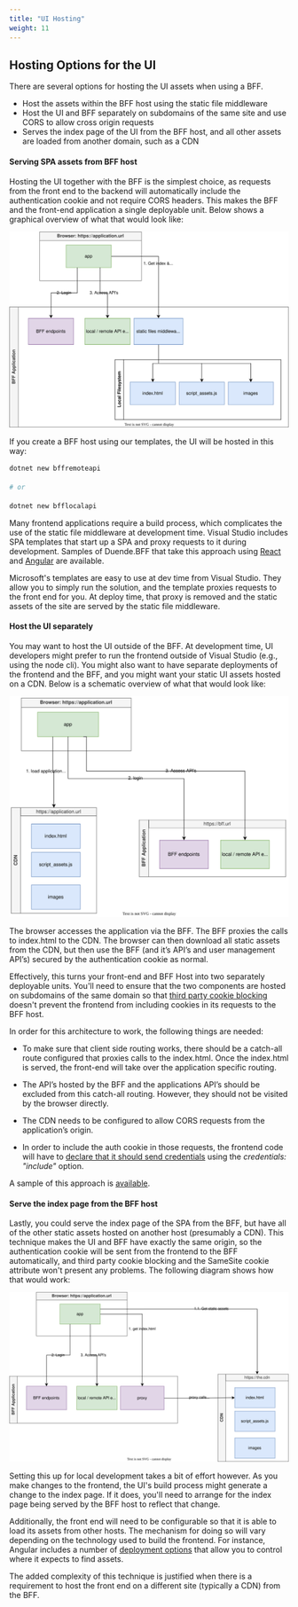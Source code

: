 ```yaml
---
title: "UI Hosting"
weight: 11
---
```


## Hosting Options for the UI
There are several options for hosting the UI assets when using a BFF.

- Host the assets within the BFF host using the static file middleware
- Host the UI and BFF separately on subdomains of the same site and use CORS to allow cross origin requests
- Serves the index page of the UI from the BFF host, and all other assets are loaded from another domain, such as a CDN

#### Serving SPA assets from BFF host
Hosting the UI together with the BFF is the simplest choice, as requests from the front end to the backend will automatically include the authentication cookie and not require CORS 
headers. This makes the BFF and the front-end application a single deployable unit. Below shows a graphical overview of what that would look like:

![Hosting BFF UI from the UI](../images/bff_ui_hosting_loc.svg)


If you create a BFF host using our templates, the UI will be hosted in this way:

```sh
dotnet new bffremoteapi

# or

dotnet new bfflocalapi
```


Many frontend applications require a build process, which complicates the use of the static file middleware at development time. Visual Studio includes SPA templates that start up a SPA and proxy requests to it during development. Samples of Duende.BFF that take this approach using [React](/bff/v3/samples#reactjs-frontend) and [Angular](/bff/v3/samples#angular-frontend) are available. 

Microsoft's templates are easy to use at dev time from Visual Studio. They allow you to simply run the solution, and the template proxies requests to the front end for you. At deploy time, that proxy is removed and the static assets of the site are served by the static file middleware.


#### Host the UI separately
You may want to host the UI outside of the BFF. At development time, UI developers might prefer to run the frontend outside of Visual Studio (e.g., using the node cli). You might also want to have separate deployments of the frontend and the BFF, and you might want your static UI assets hosted on a CDN. Below is a schematic overview of what that would look like:

![Hosting BFF UI on CDN](../images/bff_ui_hosting_cdn.svg)


The browser accesses the application via the BFF. The BFF proxies the calls to index.html to the CDN. The browser can then download all static assets from the CDN, but then use the BFF (and it’s API’s and user management API’s) secured by the authentication cookie as normal. 

Effectively, this turns your front-end and BFF Host into two separately deployable units. You'll need to ensure that the two components are hosted on subdomains of the same domain so that [third party cookie blocking](/bff/v3/architecture/third-party-cookies) doesn't prevent the frontend from including cookies in its requests to the BFF host. 

In order for this architecture to work, the following things are needed:
* To make sure that client side routing works, there should be a catch-all route configured that proxies calls to the index.html. Once the index.html is served, the front-end will take over the application specific routing. 
* The API’s hosted by the BFF and the applications API’s should be excluded from this catch-all routing. However, they should not be visited by the browser directly.
* The CDN needs to be configured to allow CORS requests from the application’s origin. 

* In order to include the auth cookie in those requests, the frontend code will have to [declare that it should send credentials](https://developer.mozilla.org/en-US/docs/Web/API/Fetch_API/Using_Fetch#sending_a_request_with_credentials_included) using the *credentials: "include"* option.   

A sample of this approach is [available](/bff/v3/samples#separate-host-for-ui).

#### Serve the index page from the BFF host
Lastly, you could serve the index page of the SPA from the BFF, but have all of the other static assets hosted on another host (presumably a CDN). This technique makes the UI and BFF have exactly the same origin, so the authentication cookie will be sent from the frontend to the BFF automatically, and third party cookie blocking and the SameSite cookie attribute won't present any problems. The following diagram shows how that would work:

![BFF Proxies the Index html from CDN](../images/bff_ui_hosting_proxy_index.svg)

Setting this up for local development takes a bit of effort however. As you make changes to the frontend, the UI's build process might generate a change to the index page. If it does, you'll need to arrange for the index page being served by the BFF host to reflect that change.

Additionally, the front end will need to be configurable so that it is able to load its assets from other hosts. The mechanism for doing so will vary depending on the technology used to build the frontend. For instance, Angular includes a number of [deployment options](https://angular.io/guide/deployment) that allow you to control where it expects to find assets.

The added complexity of this technique is justified when there is a requirement to host the front end on a different site (typically a CDN) from the BFF.